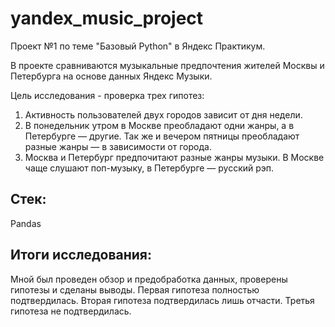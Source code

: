 # yandex_music_project
Проект №1 по теме "Базовый Python" в Яндекс Практикум.

В проекте сравниваются музыкальные предпочтения жителей Москвы и Петербурга на основе данных Яндекс Музыки. 

Цель исследования - проверка трех гипотез: 
1. Активность пользователей двух городов зависит от дня недели.
2. В понедельник утром в Москве преобладают одни жанры, а в Петербурге — другие. Так же и вечером пятницы преобладают разные жанры — в зависимости от города.
3. Москва и Петербург предпочитают разные жанры музыки. В Москве чаще слушают поп-музыку, в Петербурге — русский рэп.

## Стек: 
Pandas

## Итоги исследования:
Мной был проведен обзор и предобработка данных, проверены гипотезы и сделаны выводы. 
Первая гипотеза полностью подтвердилась.
Вторая гипотеза подтвердилась лишь отчасти.
Третья гипотеза не подтвердилась.
